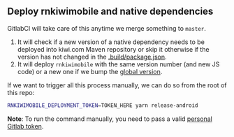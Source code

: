 ## Deploy rnkiwimobile and native dependencies

GitlabCI will take care of this anytime we merge something to `master`. 

1. It will check if a new version of a native dependency needs to be deployed into kiwi.com Maven repository or skip 
it otherwise if the version has not changed in the [.build/package.json](../../.build/package.json#L8-L10). 
2. It will deploy `rnkiwimobile` with the same version number (and new JS code) or a new one if we bump the 
[global version](../../.build/package.json#L3).

If we want to trigger all this process manually, we can do so from the root of this repo:

```bash
RNKIWIMOBILE_DEPLOYMENT_TOKEN=TOKEN_HERE yarn release-android
```

**Note**: To run the command manually, you need to pass a valid 
[personal Gitlab token](https://gitlab.skypicker.com/profile/personal_access_tokens).
